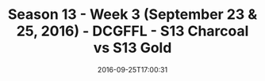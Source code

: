 ---
title: Season 13 - Week 3 (September 23 & 25, 2016) - DCGFFL - S13 Charcoal vs S13
  Gold
teams-score:
- team: _teams/s13-charcoal.md
  score:
- team: _teams/s13-gold.md
  score: 6
mvp: C. Burrell (Charcoal); W. Jackson (Gold)
game-ball: J. Woods (Charcoal); J. Strieter (Gold)
sportsperson: ''
season: 13
week: 3
date: '2016-09-25T17:00:31'
pageid: season-13-week-3-september-23-25-2016-4813-vs-4816
---